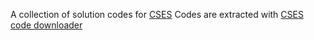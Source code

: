 A collection of solution codes for [CSES](https://cses.fi/problemset/)
Codes are extracted with [CSES code downloader](https://github.com/YeasonYPHS/cses-code-downloader)
